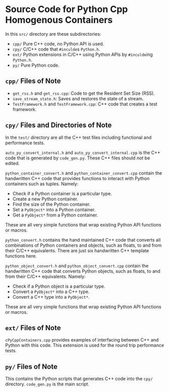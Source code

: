 # Source Code for Python Cpp Homogenous Containers

In this `src/` directory are these subdirectories:

- `cpp/` Pure C++ code, no Python API is used.
- `cpy/` C/C++ code that `#inculde`s `Python.h`.
- `ext/` Python extensions in C/C++ using Python APIs by `#inculde`ing `Python.h`.
- `py/` Pure Python code.

## `cpp/` Files of Note

- `get_rss.h` and `get_rss.cpp`: Code to get the Resident Set Size (RSS).
- `save_stream_state.h`: Saves and restores the state of a stream. 
- `TestFramework.h` and `TestFramework.cpp`: C++ code that creates a test framework.

## `cpy/` Files and Directories of Note

In the `test/` directory are all the C++ test files including functional and performance tests.

`auto_py_convert_internal.h` and `auto_py_convert_internal.cpp` is the C++ code that is generated by `code_gen.py`.
These C++ files should *not* be edited.

`python_container_convert.h` and `python_container_convert.cpp` contain the handwritten C++ code that provides functions to interact with Python containers such as tuples.
Namely:

- Check if a Python container is a particular type.
- Create a new Python container.
- Find the size of the Python container.
- Set a `PyObject*` into a Python container.
- Get a `PyObject*` from a Python container.

These are all very simple functions that wrap existing Python API functions or macros.

`python_convert.h` contains the hand maintained C++ code that converts all combinations of Python containers and objects, such as floats, to and from their C/C++ equivalents.
There are just six handwritten C++ template functions here.

`python_object_convert.h` and `python_object_convert.cpp` contain the handwritten C++ code that converts Python objects, such as floats, to and from their C/C++ equivalents.
Namely:

- Check if a Python object is a particular type.
- Convert a `PyObject*` into a C++ type.
- Convert a C++ type into a `PyObject*`.

These are all very simple functions that wrap existing Python API functions or macros.

## `ext/` Files of Note

`cPyCppContainers.cpp` provides examples of interfacing between C++ and Python with this code.
This extension is used for the round trip performance tests. 

## `py/` Files of Note

This contains the Python scripts that generates C++ code into the `cpy/` directory. 
`code_gen.py` is the main script.
